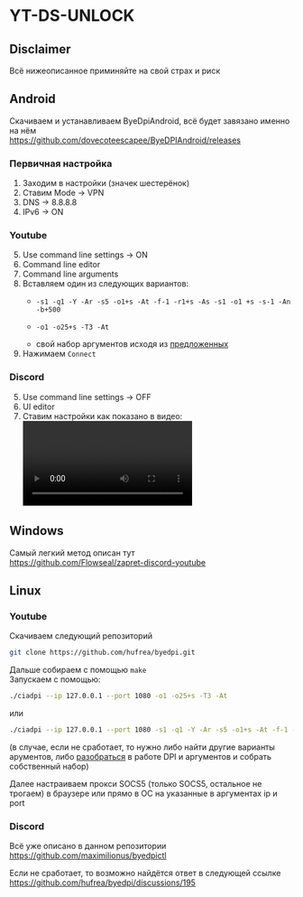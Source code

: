 # YT-DS-UNLOCK

## Disclaimer
Всё нижеописанное приминяйте на свой страх и риск

## Android
Скачиваем и устанавливаем ByeDpiAndroid, всё будет завязано именно на нём  
https://github.com/dovecoteescapee/ByeDPIAndroid/releases  

### Первичная настройка
1. Заходим в настройки (значек шестерёнок)
2. Ставим Mode -> VPN
3. DNS -> 8.8.8.8
4. IPv6 -> ON

### Youtube
5. Use command line settings -> ON
6. Command line editor
7. Command line arguments
8. Вставляем один из следующих вариантов:
   - ```
     -s1 -q1 -Y -Ar -s5 -o1+s -At -f-1 -r1+s -As -s1 -o1 +s -s-1 -An -b+500
     ```
   - ```
     -o1 -o25+s -T3 -At
     ```
   - свой набор аргументов исходя из [предложенных](https://github.com/hufrea/byedpi/blob/main/README.md)
9. Нажимаем `Connect`

### Discord
5. Use command line settings -> OFF
6. UI editor
7. Ставим настройки как показано в видео:
   ![](media/byedpi-android-discord.mp4)

## Windows
Самый легкий метод описан тут  
https://github.com/Flowseal/zapret-discord-youtube

## Linux
### Youtube
Скачиваем следующий репозиторий 
```bash
git clone https://github.com/hufrea/byedpi.git
```
Дальше собираем с помощью `make`  
Запускаем с помощью:  
```bash
./ciadpi --ip 127.0.0.1 --port 1080 -o1 -o25+s -T3 -At
```
или
```bash
./ciadpi --ip 127.0.0.1 --port 1080 -s1 -q1 -Y -Ar -s5 -o1+s -At -f-1 -r1+s -As -s1 -o1 +s -s-1 -An -b+500
```
(в случае, если не сработает, то нужно либо найти другие варианты арументов, либо [разобраться](https://github.com/hufrea/byedpi/blob/main/README.md) в работе DPI и аргументов и собрать собственный набор)  
  
Далее настраиваем прокси SOCS5 (только SOCS5, остальное не трогаем) в браузере или прямо в ОС на указанные в аргументах ip и port

### Discord
Всё уже описано в данном репозитории  
https://github.com/maximilionus/byedpictl  
  
Если не сработает, то возможно найдётся ответ в следующей ссылке  
https://github.com/hufrea/byedpi/discussions/195
